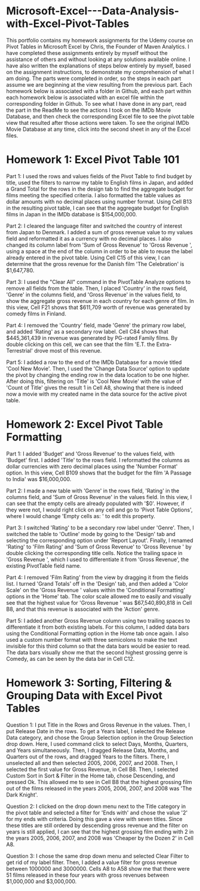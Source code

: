 # Microsoft-Excel---Data-Analysis-with-Excel-Pivot-Tables
This portfolio contains my homework assignments for the Udemy course on Pivot Tables in Microsoft Excel by Chris, the Founder of Maven Analytics. I have completed these assignments entirely by myself without the assistance of others and without looking at any solutions available online. I have also written the explanations of steps below entirely by myself, based on the assignment instructions, to demonstrate my comprehension of what I am doing. The parts were completed in order, so the steps in each part assume we are beginning at the view resulting from the previous part. Each homework below is associated with a folder in Github, and each part within each homework below is associated with an excel file within the corresponding folder in Github. To see what I have done in any part, read the part in the ReadMe to see the actions I took on the IMDb Movie Database, and then check the corresponding Excel file to see the pivot table view that resulted after those actions were taken. To see the original IMDb Movie Database at any time, click into the second sheet in any of the Excel files.

# Homework 1: Excel Pivot Table 101
Part 1: I used the rows and values fields of the Pivot Table to find budget by title, used the filters to narrow my table to English films in Japan, and added a Grand Total for the rows in the design tab to find the aggregate budget for films meeting the specified criteria. I also formatted the table values as dollar amounts with no decimal places using number format. Using Cell B13 in the resulting pivot table, I can see that the aggregate budget for English films in Japan in the IMDb database is $154,000,000.

Part 2: I cleared the language filter and switched the country of interest from Japan to Denmark. I added a sum of gross revenue value to my values field and reformatted it as a currency with no decimal places. I also changed its column label from 'Sum of Gross Revenue' to 'Gross Revenue ', using a space at the end of the column in order to be able to reuse the label already entered in the pivot table. Using Cell C15 of this view, I can determine that the gross revenue for the Danish film 'The Celebration' is $1,647,780.

Part 3: I used the "Clear All" command in the PivotTable Analyze options to remove all fields from the table. Then, I placed 'Country' in the rows field, 'Genre' in the columns field, and 'Gross Revenue' in the values field, to show the aggregate gross revenue in each country for each genre of film. In this view, Cell F21 shows that $611,709 worth of revenue was generated by comedy films in Finland.

Part 4: I removed the 'Country' field, made 'Genre' the primary row label, and added 'Rating' as a secondary row label. Cell C84 shows that $445,361,439 in revenue was generated by PG-rated Family films. By double clicking on this cell, we can see that the film 'E.T. the Extra-Terrestrial' drove most of this revenue.

Part 5: I added a row to the end of the IMDb Database for a movie titled 'Cool New Movie'. Then, I used the 'Change Data Source' option to update the pivot by changing the ending row in the data location to be one higher. After doing this, filtering on 'Title' is 'Cool New Movie' with the value of 'Count of Title' gives the result 1 in Cell A8, showing that there is indeed now a movie with my created name in the data source for the active pivot table.

# Homework 2: Excel Pivot Table Formatting
Part 1: I added 'Budget' and 'Gross Revenue' to the values field, with 'Budget' first. I added 'Title' to the rows field. I reformatted the columns as dollar currencies with zero decimal places using the 'Number Format' option. In this view, Cell B109 shows that the budget for the film 'A Passage to India' was $16,000,000.

Part 2: I made a new table with 'Genre' in the rows field, 'Rating' in the columns field, and 'Sum of Gross Revenue' in the values field. In this view, I can see that the empty cells are already populated with '$0'. However, if they were not, I would right click on any cell and go to 'Pivot Table Options', where I would change 'Empty cells as: ' to edit this property.

Part 3: I switched 'Rating' to be a secondary row label under 'Genre'. Then, I switched the table to 'Outline' mode by going to the 'Design' tab and selecting the corresponding option under 'Report Layout'. Finally, I renamed 'Rating' to 'Film Rating' and 'Sum of Gross Revenue' to 'Gross Revenue ' by double clicking the corresponding title cells. Notice the trailing space in 'Gross Revenue ', which I used to differentiate it from 'Gross Revenue', the existing PivotTable field name.

Part 4: I removed 'Film Rating' from the view by dragging it from the fields list. I turned 'Grand Totals' off in the 'Design' tab, and then added a 'Color Scale' on the 'Gross Revenue ' values within the 'Conditional Formatting' options in the 'Home' tab. The color scale allowed me to easily and visually see that the highest value for 'Gross Revenue ' was $67,540,890,818 in Cell B8, and that this revenue is associated with the 'Action' genre.

Part 5: I added another Gross Revenue column using two trailing spaces to differentiate it from both existing labels. For this column, I added data bars using the Conditional Formatting option in the Home tab once again. I also used a custom number format with three semicolons to make the text invisible for this third column so that the data bars would be easier to read. The data bars visually show me that the second highest grossing genre is Comedy, as can be seen by the data bar in Cell C12.

# Homework 3: Sorting, Filtering & Grouping Data with Excel Pivot Tables
Question 1: I put Title in the Rows and Gross Revenue in the values. Then, I put Release Date in the rows. To get a Years label, I selected the Release Data category, and chose the Group Selection option in the Group Selection drop down. Here, I used command click to select Days, Months, Quarters, and Years simultaneously. Then, I dragged Release Data, Months, and Quarters out of the rows, and dragged Years to the filters. There, I unselected all and then selected 2005, 2006, 2007, and 2008. Then, I selected the first value for Gross Revenue, in Cell B8. Then, I selected Custom Sort in Sort & Filter in the Home tab, chose Descending, and pressed Ok. This allowed me to see in Cell B8 that the highest grossing film out of the films released in the years 2005, 2006, 2007, and 2008 was 'The Dark Knight'.

Question 2: I clicked on the drop down menu next to the Title category in the pivot table and selected a filter for 'Ends with' and chose the value '2' for my ends with criteria. Doing this gave a view with seven titles. Since these titles are still ordered by descending gross revenue and the filter on years is still applied, I can see that the highest grossing film ending with 2 in the years 2005, 2006, 2007, and 2008 was 'Cheaper by the Dozen 2' in Cell A8.

Question 3: I chose the same drop down menu and selected Clear Filter to get rid of my label filter. Then, I added a value filter for gross revenue between 1000000 and 3000000. Cells A8 to A58 show me that there were 51 films released in these four years with gross revenues between $1,000,000 and $3,000,000.
